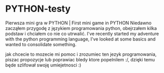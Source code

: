 # PYTHON-testy
Pierwsza mini gra w PYTHON   |   First mini game in PYTHON
Niedawno zacząłem przygodę z językiem programowania python, obejrzałem kilka podstaw i chciałem co nie co utrwalić.
I've recently started my adventure with the python programming language, I've looked at some basics and wanted to consolidate something.

jak chcecie to mozecie mi pomoc i zrozumiec ten jezyk programowania, piszac propozycje lub poprawiac bledy ktore popelnilem :/, dzięki temu będe szlifował swoję umiejetnosci :)
